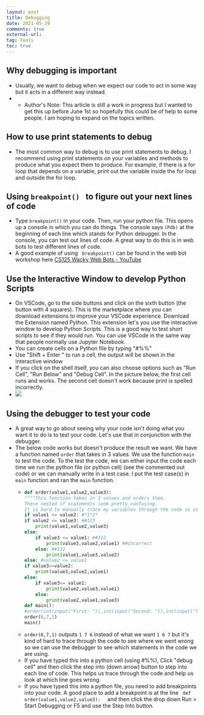 ```yaml
---
layout: post
title: Debugging 
date: 2021-05-29
comments: true
external-url:
tag: Tools
toc: true
---
```


<!-- markdownlint-disable MD004 MD009 MD014 MD024 MD031 MD040 -->
## Why debugging is important
- Usually, we want to debug when we expect our code to act in some way but it acts in a different way instead.
- - Author's Note: This article is still a work in progress but I wanted to get this up before June 1st so hopefully this could be of help to some people. I am hoping to expand on the topics written.
## How to use print statements to debug
- The most common way to debug is to use print statements to debug. I recommend using print statements on your variables and methods to produce what you expect them to produce. For example, if there is a for loop that depends on a variable, print out the variable inside the for loop and outside the for loop.
## Using `breakpoint() `  to figure out your next lines of code
- Type ` breakpoint() ` in your code. Then, run your python file. This opens up a console in which you can do things. The console says ` (Pdb) ` at the beginning of each line which stands for Python debugger. In the console, you can test out lines of code. A great way to do this is in web bots to test different lines of code.
- A good example of using ` breakpoint()` can be found in the web bot workshop here [ CS125 Wacky Web Bots - YouTube](https://youtu.be/07YsSpcDjHI?t=2293)
## Use the Interactive Window to develop Python Scripts
- On VSCode, go to the side buttons and click on the sixth button (the button with 4 squares). This is the marketplace where you can download extensions to improve your VSCode experience. Download the Extension named Python. This extension let's you use the interactive window to develop Python Scripts. This is a good way to test short scripts to see if they would run. You can use VSCode in the same way that people normally use Jupyter Notebook.
- You can create cells on a Python file by typing "#%%"
- Use "Shift + Enter " to run a cell, the output will be shown in the interactive window
- If you click on the shell itself, you can also choose options such as "Run Cell", "Run Below" and "Debug Cell". In the picture below, the first cell runs and works. The second cell doesn't work because print is spelled incorrectly.
- ![](https://remnote-user-data.s3.amazonaws.com/JbQektfjKlrvn-Hk4h_LnGN8WYArjMWGq_Mxdpcoi5dylv0PEOxzimppv-343i4Ds1HeSqWZYtOMbC6PlQ8SnzOTD7zBruELx2UF71_fJxjRqtHNXpW0BqwIYv1PE7MW.png)
## Using the debugger to test your code
- A great way to go about seeing why your code isn't doing what you want it to do is to test your code. Let's use that in conjunction with the debugger.
- The below code works but doesn't produce the result we want. We have a function named ` order ` that takes in 3 values. We use the function ` main ` to test the code. To the test the code, we can either input the code each time we run the python file (or python cell) (see the commented out code) or we can manually write in a test case. I put the test case(s) in ` main ` function and ran the ` main ` function.
    - ```python
      def order(value1,value2,value3):
      """"This function takes in 3 values and orders them.
      These nested if statements look pretty confusing. 
      It is hard to manually trace my variables through the code so using the debugger helps."""
      if value1 <= value2: #*1*2* 
      if value2 <= value3: ##123
          print(value1,value2,value3)
      else:
          if value3 <= value1: ##312
              print(value3,value2,value1) ##incorrect
          else: ##132
              print(value1,value3,value2)
      else: #value2 <= value1
      if value3<=value2:
          print(value3,value2,value1)
      else:
          if value3<= value1:
              print(value2,value3,value1)
          else:
              print(value2,value1,value3)
      def main():
      #order(int(input("First: ")),int(input("Second: ")),int(input("Third: ")))
      order(6,7,1)
      main()
      ```
    - ` order(6,7,1) ` outputs ` 1 7 6 ` instead of what we want ` 1 6 7 `  but it's kind of hard to trace through the code to see where we went wrong so we can use the debugger to see which statements in the code we are using.
    - If you have typed this into a python cell (using #%%), Click "debug cell" and then click the step into (down arrow) button to step into each line of code. This helps us trace through the code and help us look at which line goes wrong.
    - If you have typed this into a python file, you need to add breakpoints into your code. A good place to add a breakpoint is at the line `  def order(value1,value2,value3):   ` and then click the drop down Run > Start Debugging or F5 and use the Step Into button.
